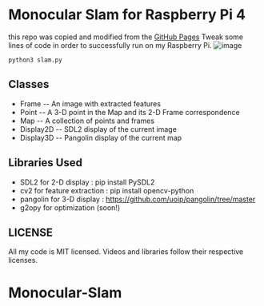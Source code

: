 # Monocular Slam for Raspberry Pi 4

this repo was copied and modified from the [GitHub Pages](https://github.com/geohot/twitchslam/tree/master) 
Tweak some lines of code in order to successfully run on my Raspberry Pi.
![image](https://github.com/wisnukusuma/Monocular-Slam/assets/33643189/2a858c49-0966-4b7d-9437-97be28e41199)
```
python3 slam.py
```
Classes
-----

* Frame -- An image with extracted features
* Point -- A 3-D point in the Map and its 2-D Frame correspondence
* Map -- A collection of points and frames
* Display2D -- SDL2 display of the current image
* Display3D -- Pangolin display of the current map

Libraries Used
-----

* SDL2 for 2-D display   : pip install PySDL2
* cv2 for feature extraction : pip install opencv-python
* pangolin for 3-D display : https://github.com/uoip/pangolin/tree/master
* g2opy for optimization (soon!)

LICENSE
-----

All my code is MIT licensed. Videos and libraries follow their respective licenses.

# Monocular-Slam
